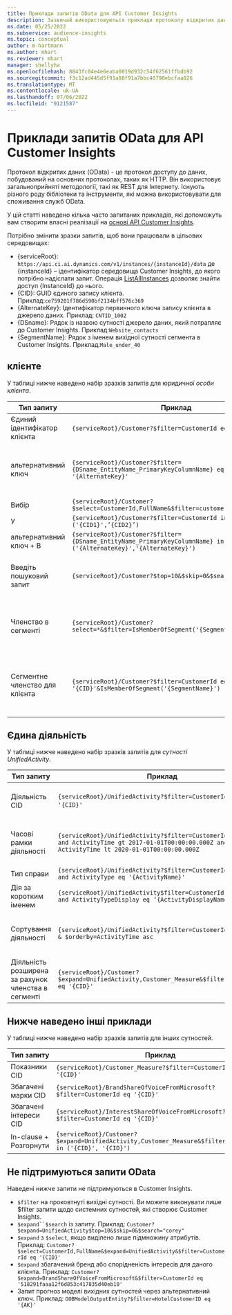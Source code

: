 ```yaml
---
title: Приклади запитів OData для API Customer Insights
description: Зазвичай використовуються приклади протоколу відкритих даних (OData) для запиту API Customer Insights для перегляду даних.
ms.date: 05/25/2022
ms.subservice: audience-insights
ms.topic: conceptual
author: m-hartmann
ms.author: mhart
ms.reviewer: mhart
manager: shellyha
ms.openlocfilehash: 8843fc04e4e6eaba0019d932c54f62561ffbdb92
ms.sourcegitcommit: f3c12ad445d5f91a88f91a7bbc40790ebcfaa826
ms.translationtype: MT
ms.contentlocale: uk-UA
ms.lasthandoff: 07/06/2022
ms.locfileid: "9121587"
---
```

# <a name="odata-query-examples-for-customer-insights-apis"></a>Приклади запитів OData для API Customer Insights

Протокол відкритих даних (OData) - це протокол доступу до даних, побудований на основних протоколах, таких як HTTP. Він використовує загальноприйняті методології, такі як REST для Інтернету. Існують різного роду бібліотеки та інструменти, які можна використовувати для споживання служб OData.

У цій статті наведено кілька часто запитаних прикладів, які допоможуть вам створити власні реалізації на [основі API Customer Insights](apis.md).

Потрібно змінити зразки запитів, щоб вони працювали в цільових середовищах: 

- {serviceRoot}: `https://api.ci.ai.dynamics.com/v1/instances/{instanceId}/data` де {instanceId} – ідентифікатор середовища Customer Insights, до якого потрібно надіслати запит. Операція [ListAllInstances](https://developer.ci.ai.dynamics.com/api-details#api=CustomerInsights&operation=Get-all-instances) дозволяє знайти доступ {InstanceId} до нього.
- {CID}: GUID єдиного запису клієнта. Приклад:`ce759201f786d590bf2134bff576c369`
- {AlternateKey}: Ідентифікатор первинного ключа запису клієнта в джерело даних. Приклад: `CNTID_1002`
- {DSname}: Рядок із назвою сутності джерело даних, який потрапляє до Customer Insights. Приклад:`Website_contacts`
- {SegmentName}: Рядок з іменем вихідної сутності сегмента в Customer Insights. Приклад:`Male_under_40`

## <a name="customer"></a>клієнте

У таблиці нижче наведено набір зразків запитів для юридичної *особи клієнта*.

|Тип запиту |Приклад  | Нотатка  |
|---------|---------|---------|
|Єдиний ідентифікатор клієнта     | `{serviceRoot}/Customer?$filter=CustomerId eq '{CID}'`          |  |
|альтернативний ключ    | `{serviceRoot}/Customer?$filter={DSname_EntityName_PrimaryKeyColumnName} eq '{AlternateKey}'`         |  Альтернативні ключі зберігаються в єдиній сутності клієнта       |
|Вибір   | `{serviceRoot}/Customer?$select=CustomerId,FullName&$filter=customerid eq '1'`        |         |
|У    | `{serviceRoot}/Customer?$filter=CustomerId in ('{CID1}',’{CID2}’)`        |         |
|альтернативний ключ + В   | `{serviceRoot}/Customer?$filter={DSname_EntityName_PrimaryKeyColumnName} in ('{AlternateKey}','{AlternateKey}')`         |         |
|Введіть пошуковий запит  | `{serviceRoot}/Customer?$top=10&$skip=0&$search="string"`        |   Повертає 10 найкращих результатів для рядка пошуку.      |
|Членство в сегменті  | `{serviceRoot}/Customer?select=*&$filter=IsMemberOfSegment('{SegmentName}')&$top=10`     | Повертає задану кількість рядків від сутності сегментації.      |
|Сегментне членство для клієнта | `{serviceRoot}/Customer?$filter=CustomerId eq '{CID}'&IsMemberOfSegment('{SegmentName}')`     | Повертає профіль клієнта, якщо він є учасником указаного сегмента.     |

## <a name="unified-activity"></a>Єдина діяльність

У таблиці нижче наведено набір зразків запитів для *сутності UnifiedActivity*.

|Тип запиту |Приклад  | Нотатка  |
|---------|---------|---------|
|Діяльність CID     | `{serviceRoot}/UnifiedActivity?$filter=CustomerId eq '{CID}'`          | Список дій певного профілю клієнта |
|Часові рамки діяльності    | `{serviceRoot}/UnifiedActivity?$filter=CustomerId eq '{CID}' and ActivityTime gt 2017-01-01T00:00:00.000Z and ActivityTime lt 2020-01-01T00:00:00.000Z`     |  Діяльність профілю клієнта в часових рамках       |
|Тип справи    |   `{serviceRoot}/UnifiedActivity?$filter=CustomerId eq '{CID}' and ActivityType eq '{ActivityName}'`        |         |
|Дія за коротким іменем     | `{serviceRoot}/UnifiedActivity$filter=CustomerId eq ‘{CID}’ and ActivityTypeDisplay eq ‘{ActivityDisplayName}’`        | |
|Сортування діяльності    | `{serviceRoot}/UnifiedActivity?$filter=CustomerId eq ‘{CID}’ & $orderby=ActivityTime asc`     |  Сортування дій за зростанням або спаданням       |
|Діяльність розширена за рахунок членства в сегменті  |   `{serviceRoot}/Customer?$expand=UnifiedActivity,Customer_Measure&$filter=CustomerId eq '{CID}'`     |         |

## <a name="other-examples"></a>Нижче наведено інші приклади

У таблиці нижче наведено набір зразків запитів для інших сутностей.

|Тип запиту |Приклад  | Нотатка  |
|---------|---------|---------|
|Показники CID    | `{serviceRoot}/Customer_Measure?$filter=CustomerId eq '{CID}'`          |  |
|Збагачені марки CID    | `{serviceRoot}/BrandShareOfVoiceFromMicrosoft?$filter=CustomerId eq '{CID}'`  |       |
|Збагачені інтереси CID    |   `{serviceRoot}/InterestShareOfVoiceFromMicrosoft?$filter=CustomerId eq '{CID}'`       |         |
|In-clause + Розгорнути     | `{serviceRoot}/Customer?$expand=UnifiedActivity,Customer_Measure&$filter=CustomerId in ('{CID}', '{CID}')`         | |

## <a name="not-supported-odata-queries"></a>Не підтримуються запити OData

Наведені нижче запити не підтримуються в Customer Insights.

- `$filter` на проковтнуті вихідні сутності. Ви можете виконувати лише $filter запити щодо системних сутностей, які створює Customer Insights.
- `$expand``$search` із запиту. Приклад: `Customer?$expand=UnifiedActivity$top=10&$skip=0&$search="corey"`
- `$expand` з `$select`, якщо виділено лише підмножину атрибутів. Приклад: `Customer?$select=CustomerId,FullName&$expand=UnifiedActivity&$filter=CustomerId eq '{CID}'`
- `$expand` збагачений бренд або спорідненість інтересів для даного клієнта. Приклад: `Customer?$expand=BrandShareOfVoiceFromMicrosoft&$filter=CustomerId eq '518291faaa12f6d853c417835d40eb10'`
- Запит прогноз моделі вихідних сутностей через альтернативний ключ. Приклад: `OOBModelOutputEntity?$filter=HotelCustomerID eq '{AK}'`
